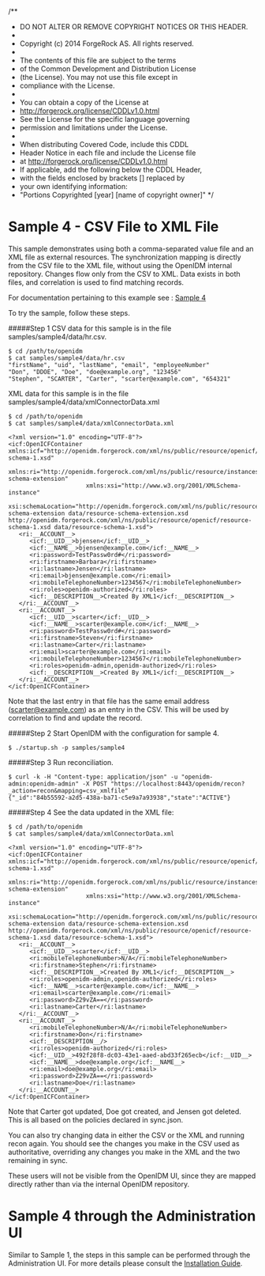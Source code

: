 /** 
 * DO NOT ALTER OR REMOVE COPYRIGHT NOTICES OR THIS HEADER.
 *
 * Copyright (c) 2014 ForgeRock AS. All rights reserved.
 *
 * The contents of this file are subject to the terms
 * of the Common Development and Distribution License
 * (the License). You may not use this file except in
 * compliance with the License.
 *
 * You can obtain a copy of the License at
 * http://forgerock.org/license/CDDLv1.0.html
 * See the License for the specific language governing
 * permission and limitations under the License.
 *
 * When distributing Covered Code, include this CDDL
 * Header Notice in each file and include the License file
 * at http://forgerock.org/license/CDDLv1.0.html
 * If applicable, add the following below the CDDL Header,
 * with the fields enclosed by brackets [] replaced by
 * your own identifying information:
 * "Portions Copyrighted [year] [name of copyright owner]"
 */

# Sample 4 - CSV File to XML File

This sample demonstrates using both a comma-separated value file and an XML
file as external resources. The synchronization mapping is directly from the 
CSV file to the XML file, without using the OpenIDM internal repository. 
Changes flow only from the CSV to XML. Data exists in both files, and
correlation is used to find matching records.

For documentation pertaining to this example see : [Sample 4](http://openidm.forgerock.org/doc/install-guide/index.html#more-sample4)

To try the sample, follow these steps.

#####Step 1
CSV data for this sample is in the file samples/sample4/data/hr.csv.

    $ cd /path/to/openidm
    $ cat samples/sample4/data/hr.csv
    "firstName", "uid", "lastName", "email", "employeeNumber"
    "Don", "DDOE", "Doe", "doe@example.org", "123456"
    "Stephen", "SCARTER", "Carter", "scarter@example.com", "654321"

XML data for this sample is in the file samples/sample4/data/xmlConnectorData.xml

    $ cd /path/to/openidm
    $ cat samples/sample4/data/xmlConnectorData.xml

    <?xml version="1.0" encoding="UTF-8"?>
    <icf:OpenICFContainer xmlns:icf="http://openidm.forgerock.com/xml/ns/public/resource/openicf/resource-schema-1.xsd"
                          xmlns:ri="http://openidm.forgerock.com/xml/ns/public/resource/instances/resource-schema-extension"
                          xmlns:xsi="http://www.w3.org/2001/XMLSchema-instance"
                          xsi:schemaLocation="http://openidm.forgerock.com/xml/ns/public/resource/instances/resource-schema-extension data/resource-schema-extension.xsd http://openidm.forgerock.com/xml/ns/public/resource/openicf/resource-schema-1.xsd data/resource-schema-1.xsd">
       <ri:__ACCOUNT__>
          <icf:__UID__>bjensen</icf:__UID__>
          <icf:__NAME__>bjensen@example.com</icf:__NAME__>
          <ri:password>TestPassw0rd#</ri:password>
          <ri:firstname>Barbara</ri:firstname>
          <ri:lastname>Jensen</ri:lastname>
          <ri:email>bjensen@example.com</ri:email>
          <ri:mobileTelephoneNumber>1234567</ri:mobileTelephoneNumber>
          <ri:roles>openidm-authorized</ri:roles>
          <icf:__DESCRIPTION__>Created By XML1</icf:__DESCRIPTION__>
       </ri:__ACCOUNT__>
       <ri:__ACCOUNT__>
          <icf:__UID__>scarter</icf:__UID__>
          <icf:__NAME__>scarter@example.com</icf:__NAME__>
          <ri:password>TestPassw0rd#</ri:password>
          <ri:firstname>Steven</ri:firstname>
          <ri:lastname>Carter</ri:lastname>
          <ri:email>scarter@example.com</ri:email>
          <ri:mobileTelephoneNumber>1234567</ri:mobileTelephoneNumber>
          <ri:roles>openidm-admin,openidm-authorized</ri:roles>
          <icf:__DESCRIPTION__>Created By XML1</icf:__DESCRIPTION__>
       </ri:__ACCOUNT__>
    </icf:OpenICFContainer>


Note that the last entry in that file has the same email address (scarter@example.com) as an entry in the CSV. This will be used by correlation to find and update the record.

#####Step 2
Start OpenIDM with the configuration for sample 4.

    $ ./startup.sh -p samples/sample4

#####Step 3
Run reconciliation.

    $ curl -k -H "Content-type: application/json" -u "openidm-admin:openidm-admin" -X POST "https://localhost:8443/openidm/recon?_action=recon&mapping=csv_xmlfile"
    {"_id":"84b55592-a2d5-438a-ba71-c5e9a7a93938","state":"ACTIVE"}

#####Step 4
See the data updated in the XML file:

    $ cd /path/to/openidm
    $ cat samples/sample4/data/xmlConnectorData.xml

    <?xml version="1.0" encoding="UTF-8"?>
    <icf:OpenICFContainer xmlns:icf="http://openidm.forgerock.com/xml/ns/public/resource/openicf/resource-schema-1.xsd"
                          xmlns:ri="http://openidm.forgerock.com/xml/ns/public/resource/instances/resource-schema-extension"
                          xmlns:xsi="http://www.w3.org/2001/XMLSchema-instance"
                          xsi:schemaLocation="http://openidm.forgerock.com/xml/ns/public/resource/instances/resource-schema-extension data/resource-schema-extension.xsd http://openidm.forgerock.com/xml/ns/public/resource/openicf/resource-schema-1.xsd data/resource-schema-1.xsd">
       <ri:__ACCOUNT__>
          <icf:__UID__>scarter</icf:__UID__>
          <ri:mobileTelephoneNumber>N/A</ri:mobileTelephoneNumber>
          <ri:firstname>Stephen</ri:firstname>
          <icf:__DESCRIPTION__>Created By XML1</icf:__DESCRIPTION__>
          <ri:roles>openidm-admin,openidm-authorized</ri:roles>
          <icf:__NAME__>scarter@example.com</icf:__NAME__>
          <ri:email>scarter@example.com</ri:email>
          <ri:password>Z29vZA==</ri:password>
          <ri:lastname>Carter</ri:lastname>
       </ri:__ACCOUNT__>
       <ri:__ACCOUNT__>
          <ri:mobileTelephoneNumber>N/A</ri:mobileTelephoneNumber>
          <ri:firstname>Don</ri:firstname>
          <icf:__DESCRIPTION__/>
          <ri:roles>openidm-authorized</ri:roles>
          <icf:__UID__>492f28f8-dc03-43e1-aaed-abd33f265ecb</icf:__UID__>
          <icf:__NAME__>doe@example.org</icf:__NAME__>
          <ri:email>doe@example.org</ri:email>
          <ri:password>Z29vZA==</ri:password>
          <ri:lastname>Doe</ri:lastname>
       </ri:__ACCOUNT__>
    </icf:OpenICFContainer>


Note that Carter got updated, Doe got created, and Jensen got deleted. This is all based on the policies declared in sync.json.

You can also try changing data in either the CSV or the XML and running recon again. You should see the changes you make in the CSV used as authoritative, overriding any changes you make in the XML and the two remaining in sync.

These users will not be visible from the OpenIDM UI, since they are mapped directly rather than via the internal OpenIDM repository.

# Sample 4 through the Administration UI

Similar to Sample 1, the steps in this sample can be performed through the Administration UI. For more details please consult the [Installation Guide](http://openidm.forgerock.org/doc/install-guide/index.html).